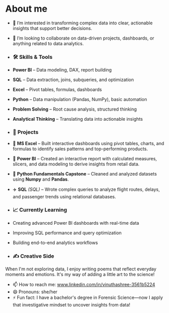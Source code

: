 # About me



- 🔭 I’m interested in transforming complex data into clear, actionable insights that support better decisions.
- 👯 I’m looking to collaborate on data-driven projects, dashboards, or anything related to data analytics.

- ### 🛠️ Skills & Tools

- **Power BI** – Data modeling, DAX, report building  
- **SQL** – Data extraction, joins, subqueries, and optimization  
- **Excel** – Pivot tables, formulas, dashboards  
- **Python** – Data manipulation (Pandas, NumPy), basic automation  
- **Problem Solving** – Root cause analysis, structured thinking  
- **Analytical Thinking** – Translating data into actionable insights

- ### 💼 Projects

- 🛒 **MS Excel** – Built interactive dashboards using pivot tables, charts, and formulas to identify sales patterns and top-performing products.
- 🏬 **Power BI** – Created an interactive report with calculated measures, slicers, and data modeling to derive insights from retail data.
- 🐍 **Python Fundamentals Capstone** – Cleaned and analyzed datasets using **Numpy** and **Pandas**.
- ✈️ **SQL** *(SQL)* – Wrote complex queries to analyze flight routes, delays, and passenger trends using relational databases.

- ### 📈 Currently Learning

- Creating advanced Power BI dashboards with real-time data  
- Improving SQL performance and query optimization  
- Building end-to-end analytics workflows  

- ### ✍️ Creative Side

When I'm not exploring data, I enjoy writing poems that reflect everyday moments and emotions. It's my way of adding a little art to the science!

- 📫 How to reach me: www.linkedin.com/in/vinuthashree-3561b5224
- 😄 Pronouns: she/her
- ⚡ Fun fact: I have a bachelor's degree in Forensic Science—now I apply that investigative mindset to uncover insights from data!


